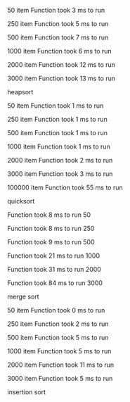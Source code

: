 50 item Function took 3 ms to run

250 item Function took 5 ms to run

500 item Function took 7 ms to run

1000 item Function took 6 ms to run

2000 item Function took 12 ms to run

3000 item Function took 13 ms to run

heapsort

50 item Function took 1 ms to run

250 item Function took 1 ms to run

500 item Function took 1 ms to run

1000 item Function took 1 ms to run

2000 item Function took 2 ms to run

3000 item Function took 3 ms to run

100000 item Function took 55 ms to run

quicksort

Function took 8 ms to run 50

Function took 8 ms to run 250

Function took 9 ms to run 500

Function took 21 ms to run 1000

Function took 31 ms to run 2000

Function took 84 ms to run 3000

merge sort

50 item Function took 0 ms to run

250 item Function took 2 ms to run

500 item Function took 5 ms to run

1000 item Function took 5 ms to run

2000 item Function took 11 ms to run

3000 item Function took 5 ms to run

insertion sort

